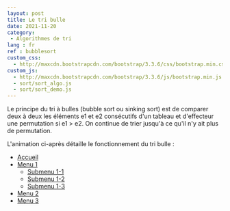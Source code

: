 ```yaml
---
layout: post
title: Le tri bulle
date: 2021-11-20
category: 
 - Algorithmes de tri 
lang : fr
ref : bubblesort
custom_css:
  - http://maxcdn.bootstrapcdn.com/bootstrap/3.3.6/css/bootstrap.min.css
custom_js:
  - http://maxcdn.bootstrapcdn.com/bootstrap/3.3.6/js/bootstrap.min.js
  - sort/sort_algo.js
  - sort/sort_demo.js
---
```

Le principe du tri à bulles (bubble sort ou sinking sort) est de comparer deux à deux les éléments e1 et e2 consécutifs d'un tableau et d'effecteur une permutation si e1 > e2. On continue de trier jusqu'à ce qu'il n'y ait plus de permutation.

L'animation ci-après détaille le fonctionnement du tri bulle :

<div class="container">  
  <ul class="nav nav-tabs">  
    <li class="active"><a href="#">Accueil</a></li>  
    <li class="dropdown">  
      <a class="dropdown-toggle" data-toggle="dropdown" href="#">Menu 1 <span class="caret"></span></a>  
      <ul class="dropdown-menu">  
        <li><a href="#">Submenu 1-1</a></li>  
        <li><a href="#">Submenu 1-2</a></li>  
        <li><a href="#">Submenu 1-3</a></li>                          
      </ul>  
    </li>  
    <li><a href="#">Menu 2</a></li>  
    <li><a href="#">Menu 3</a></li>  
  </ul>  
</div>
